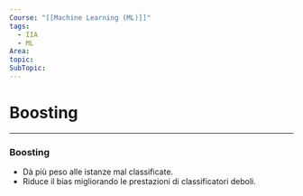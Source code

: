 ```yaml
---
Course: "[[Machine Learning (ML)]]"
tags:
  - IIA
  - ML
Area: 
topic: 
SubTopic:
---
```

# Boosting
---
### Boosting
 - Dà più peso alle istanze mal classificate.
 - Riduce il bias migliorando le prestazioni di classificatori deboli.